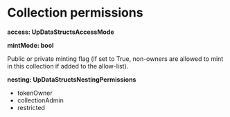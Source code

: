 # Collection permissions

**access: UpDataStructsAccessMode**

**mintMode: bool**

Public or private minting flag (if set to True, non-owners are allowed to mint in this collection if added to the allow-list).

**nesting: UpDataStructsNestingPermissions**

* tokenOwner
* collectionAdmin
* restricted